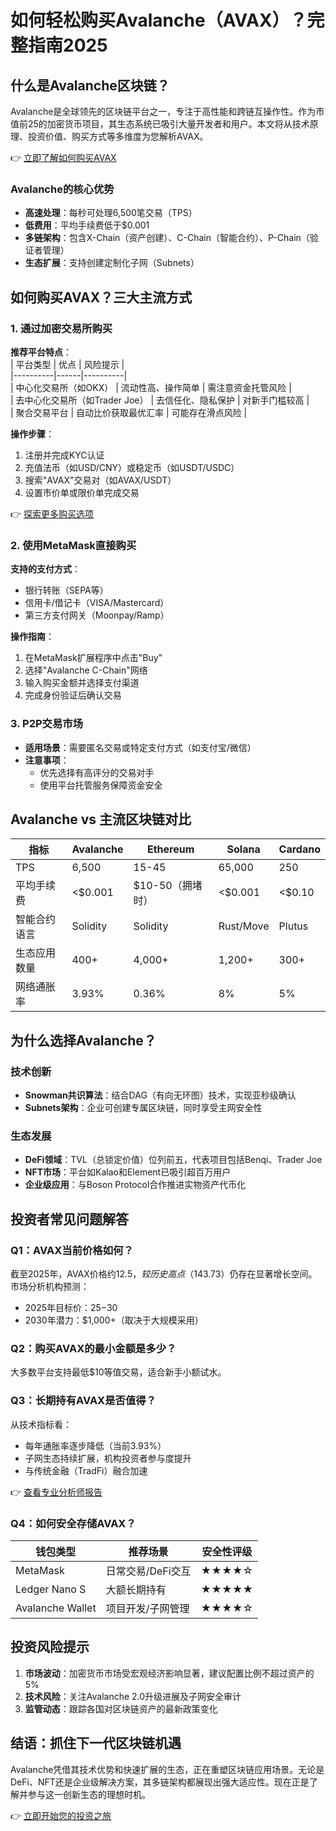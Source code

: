 # 如何轻松购买Avalanche（AVAX）？完整指南2025  

## 什么是Avalanche区块链？  

Avalanche是全球领先的区块链平台之一，专注于高性能和跨链互操作性。作为市值前25的加密货币项目，其生态系统已吸引大量开发者和用户。本文将从技术原理、投资价值、购买方式等多维度为您解析AVAX。  

👉 [立即了解如何购买AVAX](https://bit.ly/okx_welcome)  

### Avalanche的核心优势  
- **高速处理**：每秒可处理6,500笔交易（TPS）  
- **低费用**：平均手续费低于$0.001  
- **多链架构**：包含X-Chain（资产创建）、C-Chain（智能合约）、P-Chain（验证者管理）  
- **生态扩展**：支持创建定制化子网（Subnets）  

## 如何购买AVAX？三大主流方式  

### 1. 通过加密交易所购买  
**推荐平台特点**：  
| 平台类型 | 优点 | 风险提示 |  
|----------|------|----------|  
| 中心化交易所（如OKX） | 流动性高、操作简单 | 需注意资金托管风险 |  
| 去中心化交易所（如Trader Joe） | 去信任化、隐私保护 | 对新手门槛较高 |  
| 聚合交易平台 | 自动比价获取最优汇率 | 可能存在滑点风险 |  

**操作步骤**：  
1. 注册并完成KYC认证  
2. 充值法币（如USD/CNY）或稳定币（如USDT/USDC）  
3. 搜索"AVAX"交易对（如AVAX/USDT）  
4. 设置市价单或限价单完成交易  

👉 [探索更多购买选项](https://bit.ly/okx_welcome)  

### 2. 使用MetaMask直接购买  
**支持的支付方式**：  
- 银行转账（SEPA等）  
- 信用卡/借记卡（VISA/Mastercard）  
- 第三方支付网关（Moonpay/Ramp）  

**操作指南**：  
1. 在MetaMask扩展程序中点击"Buy"  
2. 选择"Avalanche C-Chain"网络  
3. 输入购买金额并选择支付渠道  
4. 完成身份验证后确认交易  

### 3. P2P交易市场  
- **适用场景**：需要匿名交易或特定支付方式（如支付宝/微信）  
- **注意事项**：  
  - 优先选择有高评分的交易对手  
  - 使用平台托管服务保障资金安全  

## Avalanche vs 主流区块链对比  

| 指标          | Avalanche       | Ethereum       | Solana         | Cardano       |  
|---------------|-----------------|----------------|----------------|---------------|  
| TPS           | 6,500           | 15-45          | 65,000         | 250           |  
| 平均手续费    | <$0.001        | $10-50（拥堵时）| <$0.001        | <$0.10        |  
| 智能合约语言  | Solidity        | Solidity       | Rust/Move      | Plutus        |  
| 生态应用数量  | 400+            | 4,000+         | 1,200+         | 300+          |  
| 网络通胀率    | 3.93%           | 0.36%          | 8%             | 5%            |  

## 为什么选择Avalanche？  

### 技术创新  
- **Snowman共识算法**：结合DAG（有向无环图）技术，实现亚秒级确认  
- **Subnets架构**：企业可创建专属区块链，同时享受主网安全性  

### 生态发展  
- **DeFi领域**：TVL（总锁定价值）位列前五，代表项目包括Benqi、Trader Joe  
- **NFT市场**：平台如Kalao和Element已吸引超百万用户  
- **企业级应用**：与Boson Protocol合作推进实物资产代币化  

## 投资者常见问题解答  

### Q1：AVAX当前价格如何？  
截至2025年，AVAX价格约$12.5，较历史高点（$143.73）仍存在显著增长空间。市场分析机构预测：  
- 2025年目标价：$25-$30  
- 2030年潜力：$1,000+（取决于大规模采用）  

### Q2：购买AVAX的最小金额是多少？  
大多数平台支持最低$10等值交易，适合新手小额试水。  

### Q3：长期持有AVAX是否值得？  
从技术指标看：  
- 每年通胀率逐步降低（当前3.93%）  
- 子网生态持续扩展，机构投资者参与度提升  
- 与传统金融（TradFi）融合加速  

👉 [查看专业分析师报告](https://bit.ly/okx_welcome)  

### Q4：如何安全存储AVAX？  
| 钱包类型       | 推荐场景                  | 安全性评级 |  
|----------------|---------------------------|------------|  
| MetaMask       | 日常交易/DeFi交互         | ★★★★☆      |  
| Ledger Nano S  | 大额长期持有              | ★★★★★      |  
| Avalanche Wallet| 项目开发/子网管理         | ★★★★☆      |  

## 投资风险提示  

1. **市场波动**：加密货币市场受宏观经济影响显著，建议配置比例不超过资产的5%  
2. **技术风险**：关注Avalanche 2.0升级进展及子网安全审计  
3. **监管动态**：跟踪各国对区块链资产的最新政策变化  

## 结语：抓住下一代区块链机遇  

Avalanche凭借其技术优势和快速扩展的生态，正在重塑区块链应用场景。无论是DeFi、NFT还是企业级解决方案，其多链架构都展现出强大适应性。现在正是了解并参与这一创新生态的理想时机。  

👉 [立即开始您的投资之旅](https://bit.ly/okx_welcome)